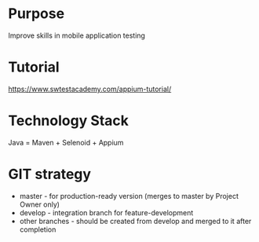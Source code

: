 # Purpose

Improve skills in mobile application testing

# Tutorial

https://www.swtestacademy.com/appium-tutorial/

# Technology Stack

Java = Maven + Selenoid + Appium

# GIT strategy

* master - for production-ready version (merges to master by Project Owner only)
* develop - integration branch for feature-development
* other branches - should be created from develop and merged to it after completion

